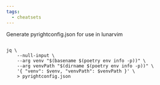 ```yaml
---
tags:
  - cheatsets
---
```

Generate pyrightconfig.json for use in lunarvim

```shell

jq \
	--null-input \
    --arg venv "$(basename $(poetry env info -p))" \
    --arg venvPath "$(dirname $(poetry env info -p))" \
    '{ "venv": $venv, "venvPath": $venvPath }' \
    > pyrightconfig.json
```
